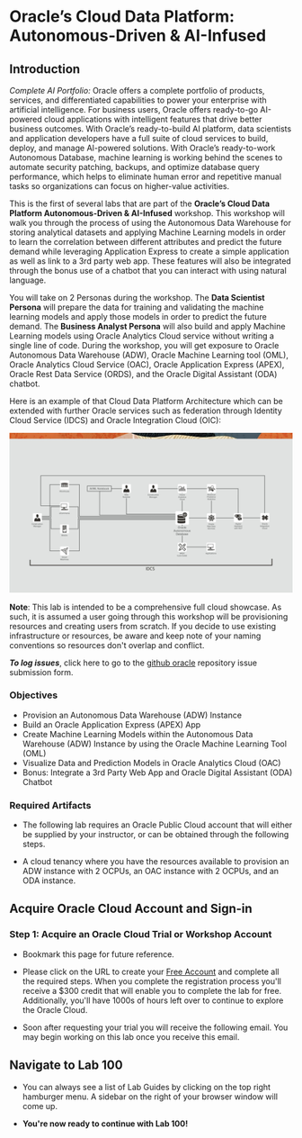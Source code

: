 # Oracle’s Cloud Data Platform: Autonomous-Driven & AI-Infused

## Introduction

*Complete AI Portfolio:*
Oracle offers a complete portfolio of products, services, and differentiated capabilities to power your enterprise with artificial intelligence. For business users, Oracle offers ready-to-go AI-powered cloud applications with intelligent features that drive better business outcomes. With Oracle’s ready-to-build AI platform, data scientists and application developers have a full suite of cloud services to build, deploy, and manage AI-powered solutions. With Oracle’s ready-to-work Autonomous Database, machine learning is working behind the scenes to automate security patching, backups, and optimize database query performance, which helps to eliminate human error and repetitive manual tasks so organizations can focus on higher-value activities.

This is the first of several labs that are part of the **Oracle’s Cloud Data Platform
Autonomous-Driven & AI-Infused** workshop. This workshop will walk you through the process of using the Autonomous Data Warehouse for storing analytical datasets and applying Machine Learning models in order to learn the correlation between different attributes and predict the future demand while leveraging Application Express to create a simple application as well as link to a 3rd party web app. These features will also be integrated through the bonus use of a chatbot that you can interact with using natural language.

You will take on 2 Personas during the workshop. The **Data Scientist Persona** will prepare the data for training and validating the machine learning models and apply those models in order to predict the future demand. The **Business Analyst Persona** will also build and apply Machine Learning models using Oracle Analytics Cloud service without writing a single line of code. During the workshop, you will get exposure to Oracle Autonomous Data Warehouse (ADW), Oracle Machine Learning tool (OML), Oracle Analytics Cloud Service (OAC), Oracle Application Express (APEX), Oracle Rest Data Service (ORDS), and the Oracle Digital Assistant (ODA) chatbot.

Here is an example of that Cloud Data Platform Architecture which can be extended with further Oracle services such as federation through Identity Cloud Service (IDCS) and Oracle Integration Cloud (OIC):

![](./images/cloud-data-construction-arch.jpg " ")

**Note**: This lab is intended to be a comprehensive full cloud showcase. As such, it is assumed a user going through this workshop will be provisioning resources and creating users from scratch. If you decide to use existing infrastructure or resources, be aware and keep note of your naming conventions so resources don't overlap and conflict.


**_To log issues_**, click here to go to the [github oracle](https://github.com/oracle/learning-library/issues/new) repository issue submission form.

### Objectives
- Provision an Autonomous Data Warehouse (ADW) Instance
- Build an Oracle Application Express (APEX) App
- Create Machine Learning Models within the Autonomous Data Warehouse (ADW) Instance by using the Oracle Machine Learning Tool (OML)
- Visualize Data and Prediction Models in Oracle Analytics Cloud (OAC)
- Bonus: Integrate a 3rd Party Web App and Oracle Digital Assistant (ODA) Chatbot


### Required Artifacts
- The following lab requires an Oracle Public Cloud account that will either be supplied by your instructor, or can be obtained through the following steps.

- A cloud tenancy where you have the resources available to provision an ADW instance with 2 OCPUs, an OAC instance with 2 OCPUs, and an ODA instance.

## Acquire Oracle Cloud Account and Sign-in

### Step 1: Acquire an Oracle Cloud Trial or Workshop Account
- Bookmark this page for future reference.

- Please click on the URL to create your <a class=“trial-link”  href="https://myservices.us.oraclecloud.com/mycloud/signup?language=en&sourceType=:ex:tb:::RC_NAMK190227P00084:PredictDemandML_ADW_HOL&SC=:ex:tb:::RC_NAMK190227P00084:PredictDemandML_ADW_HOL&pcode=NAMK190227P00084" target="trial">Free Account</a> and complete all the required steps. When you complete the registration process you'll receive a $300 credit that will enable you to complete the lab for free. Additionally, you'll have 1000s of hours left over to continue to explore the Oracle Cloud.

- Soon after requesting your trial you will receive the following email. You may begin working on this lab once you receive this email.

## Navigate to Lab 100

-   You can always see a list of Lab Guides by clicking on the top right hamburger menu. A sidebar on the right of your browser window will come up. 

-   **You're now ready to continue with Lab 100!**
